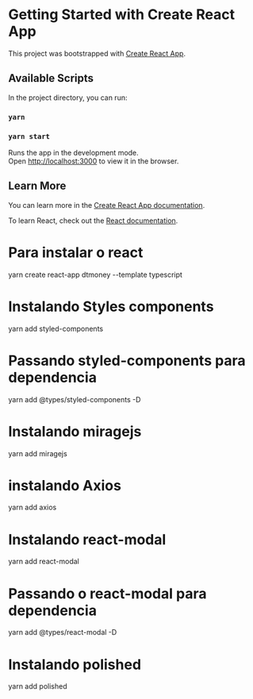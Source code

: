 # Getting Started with Create React App

This project was bootstrapped with [Create React App](https://github.com/facebook/create-react-app).

## Available Scripts

In the project directory, you can run:

### `yarn`

### `yarn start`

Runs the app in the development mode.\
Open [http://localhost:3000](http://localhost:3000) to view it in the browser.

## Learn More

You can learn more in the [Create React App documentation](https://facebook.github.io/create-react-app/docs/getting-started).

To learn React, check out the [React documentation](https://reactjs.org/).

# Para instalar o react

yarn create react-app dtmoney --template typescript

# Instalando Styles components

yarn add styled-components

# Passando styled-components para dependencia

yarn add @types/styled-components -D

# Instalando miragejs

yarn add miragejs

# instalando Axios

yarn add axios

# Instalando react-modal

yarn add react-modal

# Passando o react-modal para dependencia

yarn add @types/react-modal -D

# Instalando polished

yarn add polished

